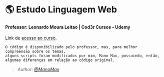 # :earth_americas: Estudo Linguagem Web
#### Professor: Leonardo Moura Leitao | Cod3r Cursos - Udemy

Link de [acesso ao curso](https://www.udemy.com/share/1013eSBEscdFxQQHQ=/).

```
O código é disponibilizado pelo professor, mas, para melhor compreensão sobre os temas,
alguns scripts foram modificados por mim, Mano Max, possuindo, então, algumas diferenças em relação ao código original.
```

<p><i>
  
>*Author: [@ManoMax](https://github.com/ManoMax)*

</i></p>
